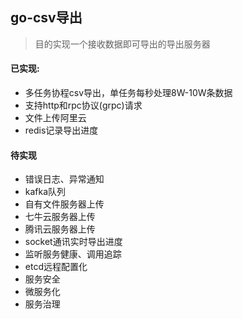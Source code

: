 ## go-csv导出

> 目的实现一个接收数据即可导出的导出服务器

#### 已实现:

- 多任务协程csv导出，单任务每秒处理8W-10W条数据
- 支持http和rpc协议(grpc)请求
- 文件上传阿里云
- redis记录导出进度

#### 待实现

- 错误日志、异常通知
- kafka队列
- 自有文件服务器上传
- 七牛云服务器上传
- 腾讯云服务器上传
- socket通讯实时导出进度
- 监听服务健康、调用追踪
- etcd远程配置化
- 服务安全
- 微服务化
- 服务治理
